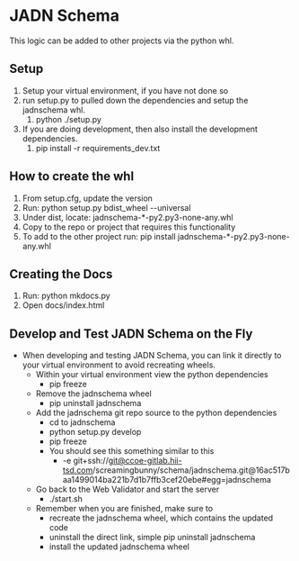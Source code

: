 # JADN Schema

This logic can be added to other projects via the python whl. 

## Setup
1) Setup your virtual environment, if you have not done so
2) run setup.py to pulled down the dependencies and setup the jadnschema whl.
   1) python ./setup.py
3) If you are doing development, then also install the development dependencies.
   1) pip install -r requirements_dev.txt

## How to create the whl
1) From setup.cfg, update the version
2) Run: python setup.py bdist_wheel --universal
3) Under dist, locate: jadnschema-*-py2.py3-none-any.whl
4) Copy to the repo or project that requires this functionality
5) To add to the other project run: pip install jadnschema-*-py2.py3-none-any.whl

## Creating the Docs
1) Run: python mkdocs.py
2) Open docs/index.html

## Develop and Test JADN Schema on the Fly
* When developing and testing JADN Schema, you can link it directly to your virtual environment to avoid recreating wheels.
  * Within your virtual environment view the python dependencies 
    * pip freeze
  * Remove the jadnschema wheel
    * pip uninstall jadnschema
  * Add the jadnschema git repo source to the python dependencies
    * cd to jadnschema
    * python setup.py develop
    * pip freeze
    * You should see this something similar to this
      * -e git+ssh://git@ccoe-gitlab.hii-tsd.com/screamingbunny/schema/jadnschema.git@16ac517baa1499014ba221b7d1b7ffb3cef20ebe#egg=jadnschema
  * Go back to the Web Validator and start the server
    * ./start.sh
  * Remember when you are finished, make sure to 
    * recreate the jadnschema wheel, which contains the updated code
    * uninstall the direct link, simple pip uninstall jadnschema
    * install the updated jadnschema wheel
